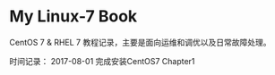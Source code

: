# My Linux-7 Book

CentOS 7 & RHEL 7 教程记录，主要是面向运维和调优以及日常故障处理。

时间记录：
2017-08-01 完成安装CentOS7 Chapter1
